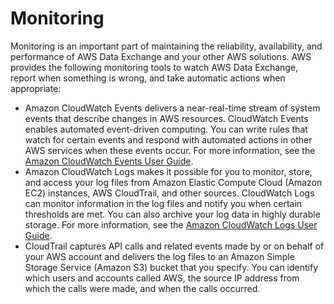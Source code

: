 # Monitoring<a name="monitoring-overview"></a>

Monitoring is an important part of maintaining the reliability, availability, and performance of AWS Data Exchange and your other AWS solutions\. AWS provides the following monitoring tools to watch AWS Data Exchange, report when something is wrong, and take automatic actions when appropriate:
+ Amazon CloudWatch Events delivers a near\-real\-time stream of system events that describe changes in AWS resources\. CloudWatch Events enables automated event\-driven computing\. You can write rules that watch for certain events and respond with automated actions in other AWS services when these events occur\. For more information, see the [Amazon CloudWatch Events User Guide](https://docs.aws.amazon.com/AmazonCloudWatch/latest/events/)\.
+ Amazon CloudWatch Logs makes it possible for you to monitor, store, and access your log files from Amazon Elastic Compute Cloud \(Amazon EC2\) instances, AWS CloudTrail, and other sources\. CloudWatch Logs can monitor information in the log files and notify you when certain thresholds are met\. You can also archive your log data in highly durable storage\. For more information, see the [Amazon CloudWatch Logs User Guide](https://docs.aws.amazon.com/AmazonCloudWatch/latest/logs/)\.
+ CloudTrail captures API calls and related events made by or on behalf of your AWS account and delivers the log files to an Amazon Simple Storage Service \(Amazon S3\) bucket that you specify\. You can identify which users and accounts called AWS, the source IP address from which the calls were made, and when the calls occurred\.